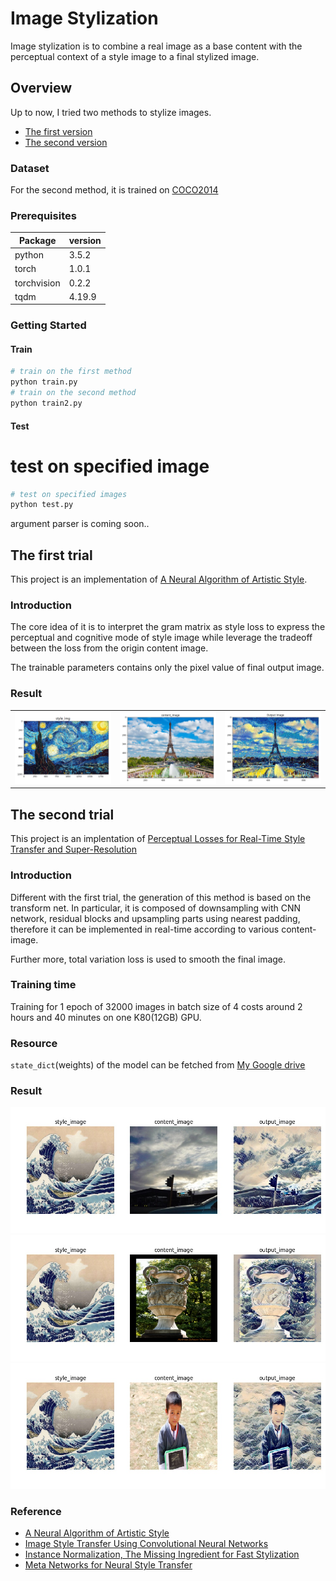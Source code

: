 # Image Stylization

Image stylization is to combine a real image as a base content with the perceptual context of a style image to a final stylized image.

## Overview 

Up to now, I tried two methods to stylize images. 

- [The first version](#the-first-trial)
- [The second version](#the-second-trial)

### Dataset

For the second method, it is trained on [COCO2014](http://cocodataset.org/#download)

### Prerequisites

| **Package** | **version** |
|-------------|-------------|
| python      | 3.5.2       |
| torch       | 1.0.1       |
| torchvision | 0.2.2       |
| tqdm		  | 4.19.9      |

### Getting Started

#### Train

```python
# train on the first method
python train.py
# train on the second method
python train2.py
```

#### Test

# test on specified image

```python
# test on specified images
python test.py
```

argument parser is coming soon.. 


## The first trial

This project is an implementation of [A Neural Algorithm of Artistic Style](https://arxiv.org/abs/1508.06576). 

### Introduction

The core idea of it is to interpret the gram matrix as style loss to express the perceptual and cognitive mode of style image while leverage the tradeoff between the loss from the origin content image.

The trainable parameters contains only the pixel value of final output image.

### Result

<table>
    <tr>
        <td><img src=./image/v1_plot0.jpg border=0></td>
        <td><img src=./image/v1_plot1.jpg border=0></td>
        <td><img src=./image/v1_plot2.jpg border=0></td>
    </tr>
</table>

## The second trial

This project is an implentation of [Perceptual Losses for Real-Time Style Transfer and Super-Resolution](https://arxiv.org/abs/1603.08155)

### Introduction

Different with the first trial, the generation of this method is based on the transform net. In particular, it is composed of downsampling with CNN network, residual blocks and upsampling parts using nearest padding, therefore it can be implemented in real-time according to various content-image.

Further more, total variation loss is used to smooth the final image.

### Training time

Training for 1 epoch of 32000 images in batch size of 4 costs around 2 hours and 40 minutes on one K80(12GB) GPU.

### Resource

`state_dict`(weights) of the model can be fetched from [My Google drive](https://drive.google.com/file/d/1Ciw3eqa16LCOLlpdDeO4hwLdbfsxnOn-/view?usp=sharing)

### Result

![](./image/v2_final0.jpg)
![](./image/v2_final1.jpg)
![](./image/v2_final2.jpg)


### Reference

- [A Neural Algorithm of Artistic Style](https://arxiv.org/abs/1508.06576)
- [Image Style Transfer Using Convolutional Neural Networks](https://www.cv-foundation.org/openaccess/content_cvpr_2016/papers/Gatys_Image_Style_Transfer_CVPR_2016_paper.pdf)
- [Instance Normalization, The Missing Ingredient for Fast Stylization](https://arxiv.org/pdf/1607.08022)
- [Meta Networks for Neural Style Transfer](http://openaccess.thecvf.com/content_cvpr_2018/papers/Shen_Neural_Style_Transfer_CVPR_2018_paper.pdf)